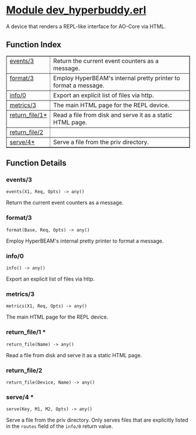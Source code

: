 # [Module dev_hyperbuddy.erl](https://github.com/permaweb/HyperBEAM/blob/main/src/dev_hyperbuddy.erl)




A device that renders a REPL-like interface for AO-Core via HTML.

<a name="index"></a>

## Function Index ##


<table width="100%" border="1" cellspacing="0" cellpadding="2" summary="function index"><tr><td valign="top"><a href="#events-3">events/3</a></td><td>Return the current event counters as a message.</td></tr><tr><td valign="top"><a href="#format-3">format/3</a></td><td>Employ HyperBEAM's internal pretty printer to format a message.</td></tr><tr><td valign="top"><a href="#info-0">info/0</a></td><td>Export an explicit list of files via http.</td></tr><tr><td valign="top"><a href="#metrics-3">metrics/3</a></td><td>The main HTML page for the REPL device.</td></tr><tr><td valign="top"><a href="#return_file-1">return_file/1*</a></td><td>Read a file from disk and serve it as a static HTML page.</td></tr><tr><td valign="top"><a href="#return_file-2">return_file/2</a></td><td></td></tr><tr><td valign="top"><a href="#serve-4">serve/4*</a></td><td>Serve a file from the priv directory.</td></tr></table>


<a name="functions"></a>

## Function Details ##

<a name="events-3"></a>

### events/3 ###

`events(X1, Req, Opts) -> any()`

Return the current event counters as a message.

<a name="format-3"></a>

### format/3 ###

`format(Base, Req, Opts) -> any()`

Employ HyperBEAM's internal pretty printer to format a message.

<a name="info-0"></a>

### info/0 ###

`info() -> any()`

Export an explicit list of files via http.

<a name="metrics-3"></a>

### metrics/3 ###

`metrics(X1, Req, Opts) -> any()`

The main HTML page for the REPL device.

<a name="return_file-1"></a>

### return_file/1 * ###

`return_file(Name) -> any()`

Read a file from disk and serve it as a static HTML page.

<a name="return_file-2"></a>

### return_file/2 ###

`return_file(Device, Name) -> any()`

<a name="serve-4"></a>

### serve/4 * ###

`serve(Key, M1, M2, Opts) -> any()`

Serve a file from the priv directory. Only serves files that are explicitly
listed in the `routes` field of the `info/0` return value.

